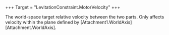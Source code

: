 +++
Target = "LevitationConstraint.MotorVelocity"
+++

The world-space target relative velocity between the two parts. Only affects velocity within the plane defined by [Attachment1.WorldAxis][Attachment.WorldAxis].
